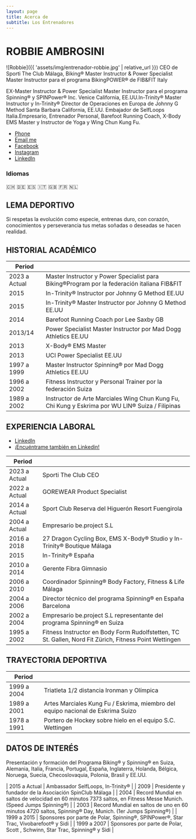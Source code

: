 ```yaml
---
layout: page
title: Acerca de
subtitle: Los Entrenadores
---
```


# ROBBIE AMBROSINI
![Robbie]({{ 'assets/img/entrenador-robbie.jpg' | relative_url }})
CEO de Sporti The Club Málaga, Biking® Master Instructor & Power Specialist Master Instructor para el programa BikingPOWER® de FIB&FIT Italy

EX-Master Instructor & Power Specialist Master Instructor para el programa Spinning® y SPINPower® Inc. Venice California, EE.UU.In-Trinity® Master Instructor y In-Trinity® Director de Operaciones en Europa de Johnny G Method Santa Barbara California, EE.UU. Embajador de SelfLoops Italia.Empresario, Entrenador Personal, Barefoot Running Coach, X-Body EMS Master y Instructor de Yoga y Wing Chun Kung Fu. 

<ul class="list-inline text-center footer-links">
  <li class="list-inline-item">
    <a href="tel:{{ network[1] }}" title="Phone">
      <span class="fa-stack fa-lg" aria-hidden="true">
        <i class="fas fa-circle fa-stack-2x"></i>
        <i class="fas fa-phone fa-stack-1x fa-inverse"></i>
      </span>
      <span class="sr-only">Phone</span>
   </a>
  </li>
  <li class="list-inline-item">
    <a href="mailto:{{ network[1] }}" title="Email me">
      <span class="fa-stack fa-lg" aria-hidden="true">
        <i class="fas fa-circle fa-stack-2x"></i>
        <i class="fas fa-envelope fa-stack-1x fa-inverse"></i>
      </span>
      <span class="sr-only">Email me</span>
   </a>
  </li>
  <li class="list-inline-item">
    <a href="https://www.facebook.com/{{ network[1] }}" title="Facebook">
      <span class="fa-stack fa-lg" aria-hidden="true">
        <i class="fas fa-circle fa-stack-2x"></i>
        <i class="fab fa-facebook fa-stack-1x fa-inverse"></i>
      </span>
      <span class="sr-only">Facebook</span>
   </a>
  </li>
  <li class="list-inline-item">
    <a href="https://www.instagram.com/{{ network[1] }}" title="Instagram">
      <span class="fa-stack fa-lg" aria-hidden="true">
        <i class="fas fa-circle fa-stack-2x"></i>
        <i class="fab fa-instagram fa-stack-1x fa-inverse"></i>
      </span>
      <span class="sr-only">Instagram</span>
   </a>
  </li>
  <li class="list-inline-item">
    <a href="https://linkedin.com/in/{{ network[1] }}" title="LinkedIn">
      <span class="fa-stack fa-lg" aria-hidden="true">
        <i class="fas fa-circle fa-stack-2x"></i>
        <i class="fab fa-linkedin fa-stack-1x fa-inverse"></i>
      </span>
      <span class="sr-only">LinkedIn</span>
   </a>
  </li>
 </ul> 

### Idiomas
🇨🇭 🇩🇪 🇪🇸 🇮🇹 🇬🇧 🇫🇷 🇳🇱

## LEMA DEPORTIVO 
Si respetas la evolución como especie, entrenas duro, con corazón, conocimientos y perseverancia tus metas soñadas o deseadas se hacen realidad. 

## HISTORIAL ACADÉMICO

| Period                |                                                                                        |
|-----------------------|----------------------------------------------------------------------------------------|
| 2023 a Actual         | Master Instructor y Power Specialist para Biking®Program por la federación italiana FIB&FIT |
| 2015                  | In-Trinity® Instructor por Johnny G Method EE.UU                                       |
| 2015                  | In-Trinity® Master Instructor por Johnny G Method EE.UU                                |
| 2014                  | Barefoot Running Coach por Lee Saxby GB                                                |
| 2013/14               | Power Specialist Master Instructor por Mad Dogg Athletics EE.UU                        |
| 2013                  | X-Body® EMS Master                                                                     |
| 2013                  | UCI Power Specialist EE.UU                                                             |
| 1997 a 1999           | Master Instructor Spinning® por Mad Dogg Athletics EE.UU                               |
| 1996 a 2002           | Fitness Instructor y Personal Trainer por la federación Suiza                          |
| 1989 a 2002           | Instructor de Arte Marciales Wing Chun Kung Fu, Chi Kung y Eskrima por WU LIN® Suiza / Filipinas |


## EXPERIENCIA LABORAL 
<ul class="list-inline text-left footer-links">
  <li class="list-inline-item">
    <a href="https://linkedin.com/in/{{ network[1] }}" title="LinkedIn">
      <span class="fa-stack fa-lg" aria-hidden="true">
        <i class="fas fa-circle fa-stack-2x"></i>
        <i class="fab fa-linkedin fa-stack-1x fa-inverse"></i>
      </span>
      <span class="sr-only">LinkedIn</span>
   </a>
  </li>
  <li class="list-inline-item">
    <a href="https://linkedin.com/in/robbieambrosini" title="Encuéntrame también en Linkedin">¡Encuéntrame también en Linkedin!</a>
  </li>
 </ul> 

| Period                |                                                                                        |
|-----------------------|----------------------------------------------------------------------------------------|
| 2023 a Actual         | Sporti The Club CEO                                                                    |
| 2022 a Actual         | GOREWEAR Product Specialist                                                            |
| 2014 a Actual         | Sport Club Reserva del Higuerón Resort Fuengirola                                      |
| 2004 a Actual         | Empresario be.project S.L                                                              |
| 2016 a 2018           | 27 Dragon Cycling Box, EMS X-Body® Studio y In-Trinity® Boutique Málaga                |
| 2015                  | In-Trinity® España                                                                     |
| 2010 a 2014           | Gerente Fibra Gimnasio                                                                 |
| 2006 a 2010           | Coordinador Spinning® Body Factory, Fitness & Life Málaga                              |
| 2004 a 2006           | Director técnico del programa Spinning® en España Barcelona                            |
| 2002 a 2004           | Empresario be.project S.L representante del programa Spinning® en Suiza                |
| 1995 a 2002           | Fitness Instructor en Body Form Rudolfstetten, TC St. Gallen, Nord Fit Zürich, Fitness Point Wettingen |

## TRAYECTORIA DEPORTIVA 

| Period                |                                                                                        |
|-----------------------|----------------------------------------------------------------------------------------|
| 1999 a 2004           | Triatleta 1/2 distancia Ironman y Olímpica                                             |
| 1989 a 2001           | Artes Marciales Kung Fu / Eskrima, miembro del equipo nacional de Eskrima Suizo        |
| 1978 a 1991           | Portero de Hockey sobre hielo en el equipo S.C. Wettingen                              |

## DATOS DE INTERÉS 
Presentación y formación del Programa Biking® y Spinning® en Suiza, Alemania, Italia, Francia, Portugal, España, Inglaterra, Holanda, Bélgica, Noruega, Suecia, Checoslovaquia, Polonia, Brasil y EE.UU.

| 2015 a Actual         | Ambassador SelfLoops, In-Trinity®                                                      |
| 2009                  | Presidente y fundador de la Asociación SpinClub Málaga                                 |
| 2004                  | Record Mundial en saltos de velocidad en 60 minutos 7373 saltos, en Fitness Messe Munich. (Speed Jumps Spinning®) |
| 2003                  | Record Mundial en saltos de uno en 60 minutos 4720 saltos, Spinning® Day, Munich. (1er Jumps Spinning®) |
| 1999 a 2015           | Sponsores por parte de Polar, Spinning®, SPINPower®, Star Trac, Vivobarefoot® y Sidi   |
| 1999 a 2007           | Sponsores por parte de Polar, Scott , Schwinn, Star Trac, Spinning® y Sidi             |